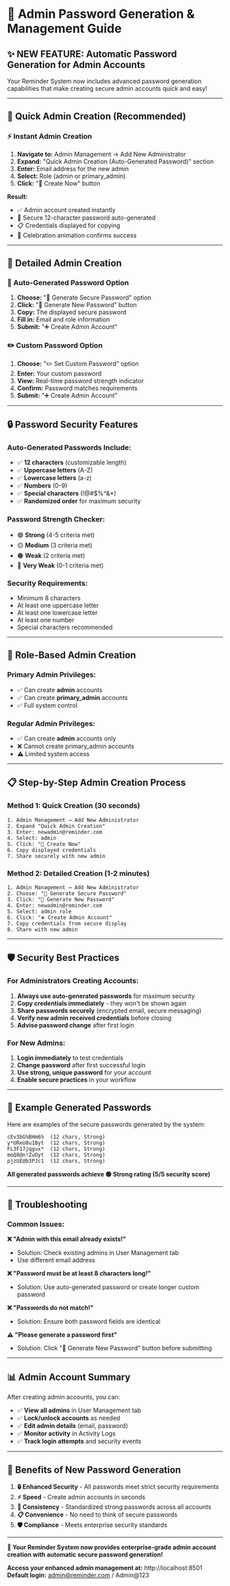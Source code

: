 # 🔐 Admin Password Generation & Management Guide

## ✨ **NEW FEATURE: Automatic Password Generation for Admin Accounts**

Your Reminder System now includes advanced password generation capabilities that make creating secure admin accounts quick and easy!

---

## 🚀 **Quick Admin Creation (Recommended)**

### **⚡ Instant Admin Creation**
1. **Navigate to:** Admin Management → Add New Administrator
2. **Expand:** "Quick Admin Creation (Auto-Generated Password)" section
3. **Enter:** Email address for the new admin
4. **Select:** Role (admin or primary_admin)
5. **Click:** "🚀 Create Now" button

**Result:** 
- ✅ Admin account created instantly
- 🔑 Secure 12-character password auto-generated
- 📋 Credentials displayed for copying
- 🎉 Celebration animation confirms success

---

## 🔧 **Detailed Admin Creation**

### **🎲 Auto-Generated Password Option**
1. **Choose:** "🎲 Generate Secure Password" option
2. **Click:** "🎲 Generate New Password" button
3. **Copy:** The displayed secure password
4. **Fill in:** Email and role information
5. **Submit:** "➕ Create Admin Account"

### **✏️ Custom Password Option**
1. **Choose:** "✏️ Set Custom Password" option
2. **Enter:** Your custom password
3. **View:** Real-time password strength indicator
4. **Confirm:** Password matches requirements
5. **Submit:** "➕ Create Admin Account"

---

## 🔒 **Password Security Features**

### **Auto-Generated Passwords Include:**
- ✅ **12 characters** (customizable length)
- ✅ **Uppercase letters** (A-Z)
- ✅ **Lowercase letters** (a-z)
- ✅ **Numbers** (0-9)
- ✅ **Special characters** (!@#$%^&*)
- ✅ **Randomized order** for maximum security

### **Password Strength Checker:**
- 🟢 **Strong** (4-5 criteria met)
- 🟡 **Medium** (3 criteria met)
- 🟠 **Weak** (2 criteria met)
- 🔴 **Very Weak** (0-1 criteria met)

### **Security Requirements:**
- Minimum 8 characters
- At least one uppercase letter
- At least one lowercase letter
- At least one number
- Special characters recommended

---

## 👥 **Role-Based Admin Creation**

### **Primary Admin Privileges:**
- ✅ Can create **admin** accounts
- ✅ Can create **primary_admin** accounts
- ✅ Full system control

### **Regular Admin Privileges:**
- ✅ Can create **admin** accounts only
- ❌ Cannot create primary_admin accounts
- ⚠️ Limited system access

---

## 📋 **Step-by-Step Admin Creation Process**

### **Method 1: Quick Creation (30 seconds)**
```
1. Admin Management → Add New Administrator
2. Expand "Quick Admin Creation"
3. Enter: newadmin@reminder.com
4. Select: admin
5. Click: "🚀 Create Now"
6. Copy displayed credentials
7. Share securely with new admin
```

### **Method 2: Detailed Creation (1-2 minutes)**
```
1. Admin Management → Add New Administrator
2. Choose: "🎲 Generate Secure Password"
3. Click: "🎲 Generate New Password"
4. Enter: newadmin@reminder.com
5. Select: admin role
6. Click: "➕ Create Admin Account"
7. Copy credentials from secure display
8. Share with new admin
```

---

## 🛡️ **Security Best Practices**

### **For Administrators Creating Accounts:**
1. **Always use auto-generated passwords** for maximum security
2. **Copy credentials immediately** - they won't be shown again
3. **Share passwords securely** (encrypted email, secure messaging)
4. **Verify new admin received credentials** before closing
5. **Advise password change** after first login

### **For New Admins:**
1. **Login immediately** to test credentials
2. **Change password** after first successful login
3. **Use strong, unique password** for your account
4. **Enable secure practices** in your workflow

---

## 🎯 **Example Generated Passwords**

Here are examples of the secure passwords generated by the system:

```
cEv3bG%BHm6%  (12 chars, Strong)
y*UReU8u1Byt  (12 chars, Strong)
FL3F17jqgux*  (12 chars, Strong)
moQ8@n!ZuOyt  (12 chars, Strong)
pjzUE@b3PJc1  (12 chars, Strong)
```

**All generated passwords achieve 🟢 Strong rating (5/5 security score)**

---

## 🔧 **Troubleshooting**

### **Common Issues:**

**❌ "Admin with this email already exists!"**
- Solution: Check existing admins in User Management tab
- Use different email address

**❌ "Password must be at least 8 characters long!"**
- Solution: Use auto-generated password or create longer custom password

**❌ "Passwords do not match!"**
- Solution: Ensure both password fields are identical

**⚠️ "Please generate a password first"**
- Solution: Click "🎲 Generate New Password" button before submitting

---

## 📊 **Admin Account Summary**

After creating admin accounts, you can:

- ✅ **View all admins** in User Management tab
- ✅ **Lock/unlock accounts** as needed
- ✅ **Edit admin details** (email, password)
- ✅ **Monitor activity** in Activity Logs
- ✅ **Track login attempts** and security events

---

## 🎉 **Benefits of New Password Generation**

1. **🔒 Enhanced Security** - All passwords meet strict security requirements
2. **⚡ Speed** - Create admin accounts in seconds
3. **🎯 Consistency** - Standardized strong passwords across all accounts
4. **📋 Convenience** - No need to think of secure passwords
5. **🛡️ Compliance** - Meets enterprise security standards

---

**🚀 Your Reminder System now provides enterprise-grade admin account creation with automatic secure password generation!**

**Access your enhanced admin management at:** http://localhost:8501
**Default login:** admin@reminder.com / Admin@123
